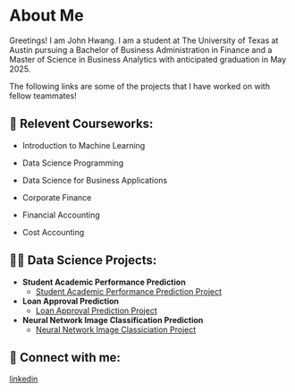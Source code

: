 <h1> About Me </h1>

Greetings! I am John Hwang. I am a student at The University of Texas at Austin pursuing a Bachelor of Business Administration in Finance and a Master of Science in Business Analytics with anticipated graduation in May 2025. 

The following links are some of the projects that I have worked on with fellow teammates! 

<h2>🌱 Relevent Courseworks:</h2>

- Introduction to Machine Learning

- Data Science Programming
  
- Data Science for Business Applications
  
- Corporate Finance
  
- Financial Accounting
  
- Cost Accounting

<h2>👨‍💻 Data Science Projects:</h2>

- <b>Student Academic Performance Prediction</b>
  - [Student Academic Performance Prediction Project](https://github.com/jhwang20/Loan-Approval-Prediction-Project)
- <b>Loan Approval Prediction</b>
  - [Loan Approval Prediction Project](https://github.com/jhwang20/AcademicPerformancePredictionPredictionProject) 
- <b>Neural Network Image Classification Prediction</b>
  - [Neural Network Image Classiciation Project](https://github.com/jhwang20/NeuralNetworkImageClassificationProject)
  
<h2> 🤳 Connect with me:</h2>

[linkedin](https://www.linkedin.com/in/jaehwan-hwang/)

<!--
**joshmadakor1/joshmadakor1** is a ✨ _special_ ✨ repository because its `README.md` (this file) appears on your GitHub profile.

Here are some ideas to get you started:

- 🔭 I’m currently working on ...
- 🌱 I’m currently learning ...
- 👯 I’m looking to collaborate on ...
- 🤔 I’m looking for help with ...
- 💬 Ask me about ...
- 📫 How to reach me: ...
- 😄 Pronouns: ...
- ⚡ Fun fact: ...
-->
